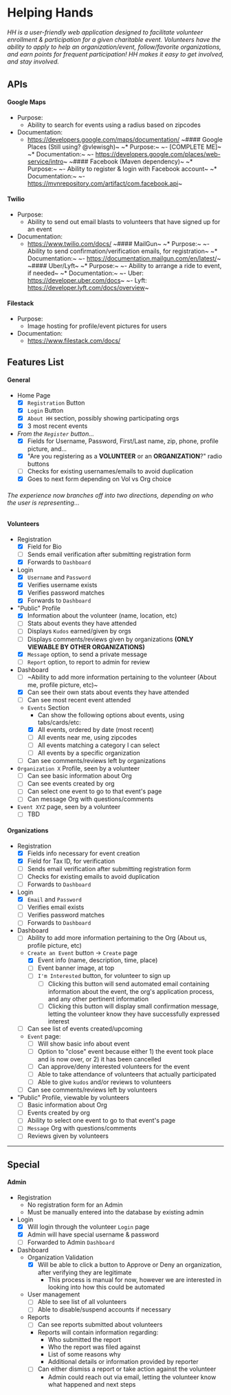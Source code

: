 # Helping Hands
###### HH is a user-friendly web application designed to facilitate volunteer enrollment & participation for a given charitable event. Volunteers have the ability to apply to help an organization/event, follow/favorite organizations, and earn points for frequent participation! HH makes it easy to get involved, and stay involved.

## APIs
#### Google Maps
  * Purpose:
    - Ability to search for events using a radius based on zipcodes
  * Documentation:
    - https://developers.google.com/maps/documentation/
~#### Google Places (Still using? @vlewisgh)~
  ~* Purpose:~
    ~- [COMPLETE ME]~
  ~* Documentation:~
    ~- https://developers.google.com/places/web-service/intro~
~#### Facebook (Maven dependency)~
  ~* Purpose:~
    ~- Ability to register & login with Facebook account~
  ~* Documentation:~
    ~- https://mvnrepository.com/artifact/com.facebook.api~
#### Twilio
  * Purpose:
    - Ability to send out email blasts to volunteers that have signed up for an event
  * Documentation:
    - https://www.twilio.com/docs/
~#### MailGun~
  ~* Purpose:~
    ~- Ability to send confirmation/verification emails, for registration~
  ~* Documentation:~
    ~- https://documentation.mailgun.com/en/latest/~
~#### Uber/Lyft~
  ~* Purpose:~
    ~- Ability to arrange a ride to event, if needed~
 ~* Documentation:~
   ~- Uber: https://developer.uber.com/docs~
   ~- Lyft: https://developer.lyft.com/docs/overview~
#### Filestack
  * Purpose:
    - Image hosting for profile/event pictures for users
  * Documentation:
    - https://www.filestack.com/docs/

## Features List

#### General
* Home Page
    - [x] `Registration` Button
    - [x] `Login` Button
    - [x] `About HH` section, possibly showing participating orgs
    - [x] 3 most recent events

* _From the `Register` button..._
  - [x] Fields for Username, Password, First/Last name, zip, phone, profile picture, and...
  - [x] "Are you registering as a __VOLUNTEER__ or an __ORGANIZATION__?" radio buttons
  - [ ] Checks for existing usernames/emails to avoid duplication
  - [x] Goes to next form depending on Vol vs Org choice
  
###### The experience now branches off into two directions, depending on who the user is representing...

#### Volunteers
  * Registration
    - [x] Field for Bio
    - [ ] Sends email verification after submitting registration form
    - [x] Forwards to `Dashboard`
  * Login
    - [x] `Username` and `Password`
    - [x] Verifies username exists
    - [x] Verifies password matches
    - [x] Forwards to `Dashboard`
  * "Public" Profile
    - [x] Information about the volunteer (name, location, etc)
    - [ ] Stats about events they have attended
    - [ ] Displays `Kudos` earned/given by orgs
    - [ ] Displays comments/reviews given by organizations __(ONLY VIEWABLE BY OTHER ORGANIZATIONS)__
    - [X] `Message` option, to send a private message
    - [ ] `Report` option, to report to admin for review
  * Dashboard
    - [ ] ~Ability to add more information pertaining to the volunteer (About me, profile picture, etc)~
    - [x] Can see their own stats about events they have attended
    - [ ] Can see most recent event attended
    - `Events` Section
      - Can show the following options about events, using tabs/cards/etc:
      - [x] All events, ordered by date (most recent)
      - [ ] All events near me, using zipcodes
      - [ ] All events matching a category I can select
      - [ ] All events by a specific organization
    - [ ] Can see comments/reviews left by organizations
  * `Organization X` Profile, seen by a volunteer
    - [ ] Can see basic information about Org
    - [ ] Can see events created by org
    - [ ] Can select one event to go to that event's page
    - [ ] Can message Org with questions/comments
  * `Event XYZ` page, seen by a volunteer
    - [ ] TBD

#### Organizations
  * Registration
    - [x] Fields info necessary for event creation
    - [x] Field for Tax ID, for verification
    - [ ] Sends email verification after submitting registration form
    - [ ] Checks for existing emails to avoid duplication
    - [ ] Forwards to `Dashboard`
  * Login
    - [x] `Email` and `Password`
    - [ ] Verifies email exists
    - [ ] Verifies password matches
    - [ ] Forwards to `Dashboard`
  * Dashboard
    - [ ] Ability to add more information pertaining to the Org (About us, profile picture, etc)
    - `Create an Event` button -> `Create` page
      - [x] Event info (name, description, time, place)
      - [ ] Event banner image, at top
      - [ ] `I'm Interested` button, for volunteer to sign up
        - [ ] Clicking this button will send automated email containing information about the event, the org's application process, and any other pertinent information
        - [ ] Clicking this button will display small confirmation message, letting the volunteer know they have successfully expressed interest
    - [ ] Can see list of events created/upcoming
    - `Event` page:
      - [ ] Will show basic info about event
      - [ ] Option to "close" event because either 1) the event took place and is now over, or 2) it has been cancelled
      - [ ] Can approve/deny interested volunteers for the event
      - [ ] Able to take attendance of volunteers that actually participated
      - [ ] Able to give `kudos` and/or reviews to volunteers
    - [ ] Can see comments/reviews left by volunteers
  * "Public" Profile, viewable by volunteers
    - [ ] Basic information about Org
    - [ ] Events created by org
    - [ ] Ability to select one event to go to that event's page
    - [ ] `Message` Org with questions/comments
    - [ ] Reviews given by volunteers

* * *
## Special
#### Admin
* Registration
  - No registration form for an Admin
  - Must be manually entered into the database by existing admin
* Login
  - [x] Will login through the volunteer `Login` page
  - [x] Admin will have special username & password
  - [ ] Forwarded to Admin `Dashboard`
* Dashboard
  - Organization Validation
    - [x] Will be able to click a button to Approve or Deny an organization, after verifying they are legitimate
        - This process is manual for now, however we are interested in looking into how this could be automated
  - User management
    - [ ] Able to see list of all volunteers
    - [ ] Able to disable/suspend accounts if necessary
  - Reports
    - [ ] Can see reports submitted about volunteers
    - Reports will contain information regarding:
      - Who submitted the report
      - Who the report was filed against
      - List of some reasons why
      - Additional details or information provided by reporter
    - [ ] Can either dismiss a report or take action against the volunteer
      - Admin could reach out via email, letting the volunteer know what happened and next steps
